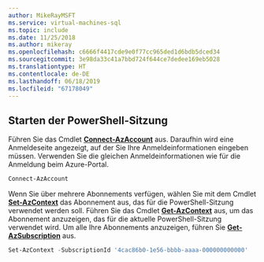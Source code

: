 ```yaml
---
author: MikeRayMSFT
ms.service: virtual-machines-sql
ms.topic: include
ms.date: 11/25/2018
ms.author: mikeray
ms.openlocfilehash: c6666f4417cde9e0f77cc965ded1d6bdb5dced34
ms.sourcegitcommit: 3e98da33c41a7bbd724f644ce7dedee169eb5028
ms.translationtype: HT
ms.contentlocale: de-DE
ms.lasthandoff: 06/18/2019
ms.locfileid: "67178049"
---
```

## <a name="start-your-powershell-session"></a>Starten der PowerShell-Sitzung
 

Führen Sie das Cmdlet [**Connect-AzAccount**](https://docs.microsoft.com/powershell/module/Az.Accounts/Connect-AzAccount) aus. Daraufhin wird eine Anmeldeseite angezeigt, auf der Sie Ihre Anmeldeinformationen eingeben müssen. Verwenden Sie die gleichen Anmeldeinformationen wie für die Anmeldung beim Azure-Portal.

```powershell
Connect-AzAccount
```

Wenn Sie über mehrere Abonnements verfügen, wählen Sie mit dem Cmdlet [**Set-AzContext**](https://docs.microsoft.com/powershell/module/az.accounts/set-azcontext) das Abonnement aus, das für die PowerShell-Sitzung verwendet werden soll. Führen Sie das Cmdlet [**Get-AzContext**](https://docs.microsoft.com/powershell/module/az.accounts/get-azcontext) aus, um das Abonnement anzuzeigen, das für die aktuelle PowerShell-Sitzung verwendet wird. Um alle Ihre Abonnements anzuzeigen, führen Sie [**Get-AzSubscription**](https://docs.microsoft.com/powershell/module/az.accounts/get-azsubscription) aus.

```powershell
Set-AzContext -SubscriptionId '4cac86b0-1e56-bbbb-aaaa-000000000000'
```

